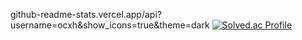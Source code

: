 github-readme-stats.vercel.app/api?username=ocxh&show_icons=true&theme=dark
[![Solved.ac Profile](http://mazassumnida.wtf/api/v2/generate_badge?boj=ocxh0)](https://solved.ac/ocxh0/)
<!--
**ocxh/ocxh** is a ✨ _special_ ✨ repository because its `README.md` (this file) appears on your GitHub profile.

Here are some ideas to get you started:

- 🔭 I’m currently working on ...
- 🌱 I’m currently learning ...
- 👯 I’m looking to collaborate on ...
- 🤔 I’m looking for help with ...
- 💬 Ask me about ...
- 📫 How to reach me: ...
- 😄 Pronouns: ...
- ⚡ Fun fact: ...
-->
